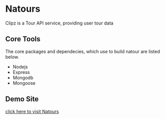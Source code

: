 # Natours
Clipz is a Tour API service, providing user tour data

## Core Tools
The core packages and dependecies, which use to build natour are listed below.

- Nodejs
- Express
- Mongodb
- Mongoose

## Demo Site

[click here to visit Natours]([https://clipz-ten-sandy.vercel.app/](https://desolate-shelf-56704-12a7d7575030.herokuapp.com/))
